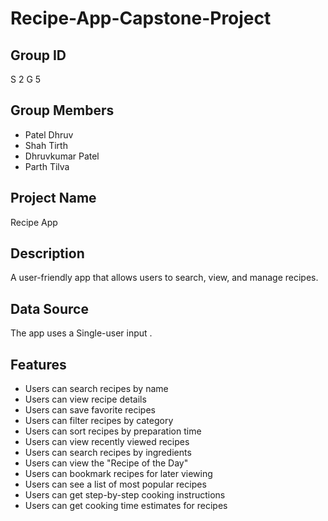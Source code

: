 # Recipe-App-Capstone-Project

## Group ID

S 2 G 5

## Group Members

- Patel Dhruv
- Shah Tirth
- Dhruvkumar Patel
- Parth Tilva

## Project Name

Recipe App

## Description

A user-friendly app that allows users to search, view, and manage recipes.

## Data Source

The app uses a Single-user input .

## Features

- Users can search recipes by name
- Users can view recipe details
- Users can save favorite recipes
- Users can filter recipes by category
- Users can sort recipes by preparation time
- Users can view recently viewed recipes
- Users can search recipes by ingredients
- Users can view the "Recipe of the Day"
- Users can bookmark recipes for later viewing
- Users can see a list of most popular recipes
- Users can get step-by-step cooking instructions
- Users can get cooking time estimates for recipes
